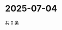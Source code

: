 # 2025-07-04

共 0 条

<!-- BEGIN ZHIHUQUESTIONS -->
<!-- 最后更新时间 Fri Jul 04 2025 21:25:46 GMT+0800 (China Standard Time) -->

<!-- END ZHIHUQUESTIONS -->
